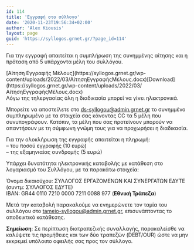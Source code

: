 ```yaml
---
id: 114
title: 'Εγγραφή στο σύλλογο'
date: '2020-11-23T19:56:34+02:00'
author: 'Alex Kiousis'
layout: page
guid: 'https://syllogos.grnet.gr/?page_id=114'
---
```


Για την εγγραφή απαιτείται η συμπλήρωση της συνημμένης αίτησης και η πρόταση από 5 υπάρχοντα μέλη του συλλόγου.

<div class="wp-block-file">[Αίτηση Εγγραφής Μέλους](https://syllogos.grnet.gr/wp-content/uploads/2022/03/ΑίτησηΕγγραφήςΜέλους.docx)[Download](https://syllogos.grnet.gr/wp-content/uploads/2022/03/ΑίτησηΕγγραφήςΜέλους.docx)</div><div class="wp-block-group"><div class="wp-block-group__inner-container">Λόγω της τηλεργασίας όλη η διαδικασία μπορεί να γίνει ηλεκτρονικά.  
  
Μπορείτε να αποστείλετε στο <ds-syllogou@admin.grnet.gr> το συνημμένο συμπληρωμένο με τα στοιχεία σας κάνοντας CC τα 5 μέλη που συνυπογράφουν. Κατόπιν, τα μέλη που σας προτείνουν μπορούν να απαντήσουν με τη σύμφωνη γνώμη τους για να προχωρήσει η διαδικασία.  
  
Για την ολοκλήρωση της εγγραφής απαιτείται η πληρωμή:  
– του ποσού εγγραφής (10 ευρώ)  
– της εξαμηνιαίας συνδρομής (5 ευρώ)  
  
Υπάρχει δυνατότητα ηλεκτρονικής καταβολής με κατάθεση στο λογαριασμό του Συλλόγου, με τα παρακάτω στοιχεία:  
  
Όνομα δικαιούχου: ΣΥΛΛΟΓΟΣ ΕΡΓΑΖΟΜΕΝΩΝ ΚΑΙ ΣΥΝΕΡΓΑΤΩΝ ΕΔΥΤΕ (συντμ: ΣΥΛΛΟΓΟΣ ΕΔΥΤΕ)  
ΙΒΑΝ: GR44 0110 7210 0000 7211 0088 977 (**Εθνική Τράπεζα**)

Μετά την καταβολή παρακαλούμε να ενημερώνετε τον ταμία του συλλόγου στο <tameio-syllogou@admin.grnet.gr>, επισυνάπτοντας το αποδεικτικό κατάθεσης.

**Σημείωση**: Σε περίπτωση διατραπεζικής συναλλαγής, παρακαλείσθε να καλύψετε τις προμήθειες και των δύο τραπεζών (DEBT/OUR) ώστε να μην εκκρεμεί υπόλοιπο οφειλής σας προς τον σύλλογο.

</div></div>